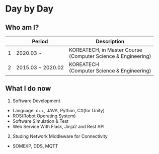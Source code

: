 # Day by Day


## Who am I?

|   | Period             | Description  |
| ---- | ----------------- | ----------------- |
| 1 | 2020.03 ~ | KOREATECH, in Master Course<br/>(Computer Science & Engineering)|
| 2 | 2015.03 ~ 2020.02|KOREATECH<br/>(Computer Science & Engineering)|


## What I do now

1. Software Development<br/>
- Language: c++, JAVA, Python, C#(for Unity)
- ROS(Robot Operating System)
- Software Simulation & Test
- Web Service With Flask, Jinja2 and Rest API

2. Studing Network Middleware for Connectivity<br/>
- SOME/IP, DDS, MQTT
   
